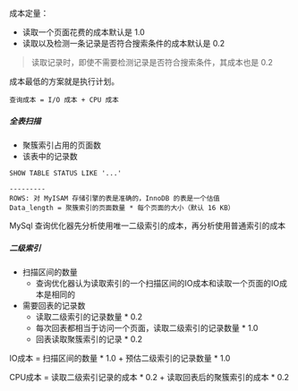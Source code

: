 成本定量：

- 读取一个页面花费的成本默认是 1.0
- 读取以及检测一条记录是否符合搜索条件的成本默认是 0.2

> 读取记录时，即使不需要检测记录是否符合搜索条件，其成本也是 0.2



成本最低的方案就是执行计划。



```
查询成本 = I/O 成本 + CPU 成本
```



##### 全表扫描

- 聚簇索引占用的页面数
- 该表中的记录数



```
SHOW TABLE STATUS LIKE '...'

---------
ROWS: 对 MyISAM 存储引擎的表是准确的，InnoDB 的表是一个估值
Data_length = 聚簇索引的页面数量 * 每个页面的大小（默认 16 KB）
```



MySql 查询优化器先分析使用唯一二级索引的成本，再分析使用普通索引的成本



##### 二级索引

- 扫描区间的数量
  - 查询优化器认为读取索引的一个扫描区间的IO成本和读取一个页面的IO成本是相同的
- 需要回表的记录数
  - 读取二级索引的记录数量 * 0.2
  - 每次回表都相当于访问一个页面，读取二级索引的记录数量 * 1.0
  - 回表读取聚簇索引的记录 * 0.2



IO成本 = 扫描区间的数量 * 1.0 + 预估二级索引的记录数量 * 1.0

CPU成本 = 读取二级索引记录的成本 * 0.2 + 读取回表后的聚簇索引的成本 * 0.2
